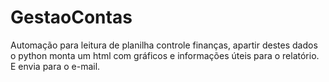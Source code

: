 # GestaoContas
Automação para leitura de planilha controle finanças, apartir destes dados o python monta um html com gráficos e informações úteis para o relatório. E envia para o e-mail.
